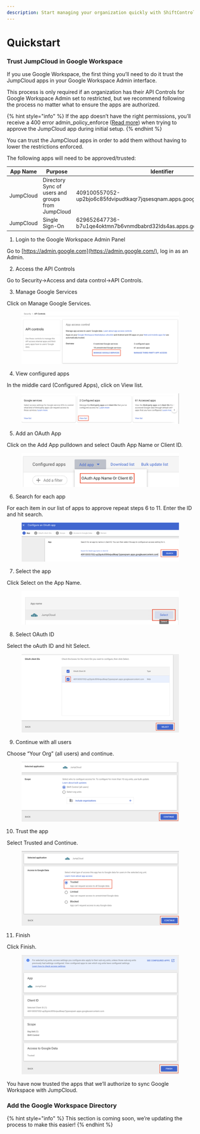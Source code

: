 ```yaml
---
description: Start managing your organization quickly with ShiftControl
---
```


# Quickstart

### Trust JumpCloud in Google Workspace <a href="#trust-jumpcloud-in-google-workspace" id="trust-jumpcloud-in-google-workspace"></a>

If you use Google Workspace, the first thing you’ll need to do it trust the JumpCloud apps in your Google Workspace Admin interface.

This process is only required if an organization has their API Controls for Google Workspace Admin set to restricted, but we recommend following the process no matter what to ensure the apps are authorized.

{% hint style="info" %}
If the app doesn’t have the right permissions, you’ll receive a 400 error admin\_policy\_enforce ([Read more](https://jumpcloud.com/support/troubleshoot-google-workspace-integration#\_error\_400\_\_admin\_policy\_enforced\_)) when trying to approve the JumpCloud app during initial setup.
{% endhint %}

You can trust the JumpCloud apps in order to add them without having to lower the restrictions enforced.

The following apps will need to be approved/trusted:

<table><thead><tr><th width="154">App Name</th><th>Purpose</th><th>Identifier</th></tr></thead><tbody><tr><td>JumpCloud</td><td>Directory Sync of users and groups from JumpCloud</td><td>409100557052-up2bjo6c85fdvipudtkaqr7jqsesqnam.apps.googleusercontent.com</td></tr><tr><td>JumpCloud</td><td>Single Sign-On</td><td>629652647736-b7u1qe4oktmn7b6vnmdbabrd32lds4as.apps.googleusercontent.com</td></tr></tbody></table>

1. Login to the Google Workspace Admin Panel

Go to [https://admin.google.com](https://admin.google.com/), log in as an Admin.

2. Access the API Controls

Go to Security→Access and data control→API Controls.

3. Manage Google Services

Click on Manage Google Services.

<figure><img src=".gitbook/assets/image (1).png" alt=""><figcaption></figcaption></figure>

4. View configured apps

In the middle card (Configured Apps), click on View list.

<figure><img src=".gitbook/assets/image (2).png" alt=""><figcaption></figcaption></figure>

5. Add an OAuth App

Click on the Add App pulldown and select Oauth App Name or Client ID.

<figure><img src=".gitbook/assets/image (3).png" alt=""><figcaption></figcaption></figure>

6. Search for each app

For each item in our list of apps to approve repeat steps 6 to 11. Enter the ID and hit search.

<figure><img src=".gitbook/assets/image (4).png" alt=""><figcaption></figcaption></figure>

7. Select the app

Click Select on the App Name.

<figure><img src=".gitbook/assets/image (5).png" alt=""><figcaption></figcaption></figure>

8. Select OAuth ID

Select the oAuth ID and hit Select.

<figure><img src=".gitbook/assets/image (6).png" alt=""><figcaption></figcaption></figure>

9. Continue with all users

Choose “Your Org” (all users) and continue.

<figure><img src=".gitbook/assets/image (7).png" alt=""><figcaption></figcaption></figure>

10. Trust the app

Select Trusted and Continue.

<figure><img src=".gitbook/assets/image (8).png" alt=""><figcaption></figcaption></figure>

11. Finish

Click Finish.

<figure><img src=".gitbook/assets/image (9).png" alt=""><figcaption></figcaption></figure>

You have now trusted the apps that we’ll authorize to sync Google Workspace with JumpCloud.

### [​](https://docs.shiftcontrol.io/getting-started/quickstart#add-the-google-workspace-directory)Add the Google Workspace Directory <a href="#add-the-google-workspace-directory" id="add-the-google-workspace-directory"></a>

{% hint style="info" %}
This section is coming soon, we’re updating the process to make this easier!
{% endhint %}
